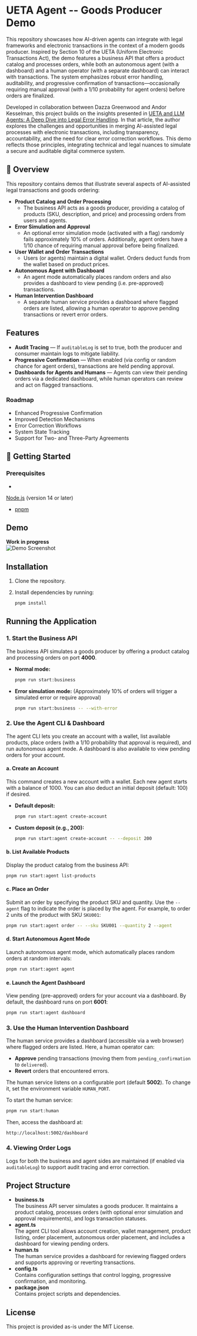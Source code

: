 # UETA Agent -- Goods Producer Demo

This repository showcases how AI-driven agents can integrate with legal frameworks and electronic transactions in the context of a modern goods producer. Inspired by Section 10 of the UETA (Uniform Electronic Transactions Act), the demo features a business API that offers a product catalog and processes orders, while both an autonomous agent (with a dashboard) and a human operator (with a separate dashboard) can interact with transactions. The system emphasizes robust error handling, auditability, and progressive confirmation of transactions—occasionally requiring manual approval (with a 1/10 probability for agent orders) before orders are finalized.

Developed in collaboration between Dazza Greenwood and Andor Kesselman, this project builds on the insights presented in [UETA and LLM Agents: A Deep Dive into Legal Error Handling](https://www.dazzagreenwood.com/p/ueta-and-llm-agents-a-deep-dive-into). In that article, the author explores the challenges and opportunities in merging AI-assisted legal processes with electronic transactions, including transparency, accountability, and the need for clear error correction workflows. This demo reflects those principles, integrating technical and legal nuances to simulate a secure and auditable digital commerce system.

## 📌 Overview

This repository contains demos that illustrate several aspects of AI-assisted legal transactions and goods ordering:

- **Product Catalog and Order Processing**  
  - The business API acts as a goods producer, providing a catalog of products (SKU, description, and price) and processing orders from users and agents.
- **Error Simulation and Approval**  
  - An optional error simulation mode (activated with a flag) randomly fails approximately 10% of orders. Additionally, agent orders have a 1/10 chance of requiring manual approval before being finalized.
- **User Wallet and Order Transactions**  
  - Users (or agents) maintain a digital wallet. Orders deduct funds from the wallet based on product prices.
- **Autonomous Agent with Dashboard**  
  - An agent mode automatically places random orders and also provides a dashboard to view pending (i.e. pre-approved) transactions.
- **Human Intervention Dashboard**  
  - A separate human service provides a dashboard where flagged orders are listed, allowing a human operator to approve pending transactions or revert error orders.

## Features

* **Audit Tracing** — If `auditableLog` is set to true, both the producer and consumer maintain logs to mitigate liability.
* **Progressive Confirmation** — When enabled (via config or random chance for agent orders), transactions are held pending approval.
* **Dashboards for Agents and Humans** — Agents can view their pending orders via a dedicated dashboard, while human operators can review and act on flagged transactions.

### Roadmap

* Enhanced Progressive Confirmation
* Improved Detection Mechanisms
* Error Correction Workflows
* System State Tracking
* Support for Two- and Three-Party Agreements

## 🚀 Getting Started

### Prerequisites

-
 [Node.js](https://nodejs.org/) (version 14 or later)
- [pnpm](https://pnpm.io/)

## Demo

**Work in progress**  
![Demo Screenshot](https://github.com/user-attachments/assets/9e15e422-682c-4942-8566-c19ddcc0087d)

## Installation

1. Clone the repository.
2. Install dependencies by running:

   ```bash
   pnpm install
   ```

## Running the Application

### 1. Start the Business API

The business API simulates a goods producer by offering a product catalog and processing orders on port **4000**.

- **Normal mode:**

  ```bash
  pnpm run start:business
  ```

- **Error simulation mode:** (Approximately 10% of orders will trigger a simulated error or require approval)

  ```bash
  pnpm run start:business -- --with-error
  ```

### 2. Use the Agent CLI & Dashboard

The agent CLI lets you create an account with a wallet, list available products, place orders (with a 1/10 probability that approval is required), and run autonomous agent mode. A dashboard is also available to view pending orders for your account.

#### a. Create an Account

This command creates a new account with a wallet. Each new agent starts with a balance of 1000. You can also deduct an initial deposit (default: 100) if desired.

- **Default deposit:**

  ```bash
  pnpm run start:agent create-account
  ```

- **Custom deposit (e.g., 200):**

  ```bash
  pnpm run start:agent create-account -- --deposit 200
  ```

#### b. List Available Products

Display the product catalog from the business API:

```bash
pnpm run start:agent list-products
```

#### c. Place an Order

Submit an order by specifying the product SKU and quantity. Use the `--agent` flag to indicate the order is placed by the agent. For example, to order 2 units of the product with SKU `SKU001`:

```bash
pnpm run start:agent order -- --sku SKU001 --quantity 2 --agent
```

#### d. Start Autonomous Agent Mode

Launch autonomous agent mode, which automatically places random orders at random intervals:

```bash
pnpm run start:agent agent
```

#### e. Launch the Agent Dashboard

View pending (pre-approved) orders for your account via a dashboard. By default, the dashboard runs on port **6001**:

```bash
pnpm run start:agent dashboard
```

### 3. Use the Human Intervention Dashboard

The human service provides a dashboard (accessible via a web browser) where flagged orders are listed. Here, a human operator can:
- **Approve** pending transactions (moving them from `pending_confirmation` to `delivered`).
- **Revert** orders that encountered errors.

The human service listens on a configurable port (default **5002**). To change it, set the environment variable `HUMAN_PORT`.

To start the human service:

```bash
pnpm run start:human
```

Then, access the dashboard at:  
```
http://localhost:5002/dashboard
```

### 4. Viewing Order Logs

Logs for both the business and agent sides are maintained (if enabled via `auditableLog`) to support audit tracing and error correction.

## Project Structure

- **business.ts**  
  The business API server simulates a goods producer. It maintains a product catalog, processes orders (with optional error simulation and approval requirements), and logs transaction statuses.
- **agent.ts**  
  The agent CLI tool allows account creation, wallet management, product listing, order placement, autonomous order placement, and includes a dashboard for viewing pending orders.
- **human.ts**  
  The human service provides a dashboard for reviewing flagged orders and supports approving or reverting transactions.
- **config.ts**  
  Contains configuration settings that control logging, progressive confirmation, and monitoring.
- **package.json**  
  Contains project scripts and dependencies.

## License

This project is provided as-is under the MIT License.
